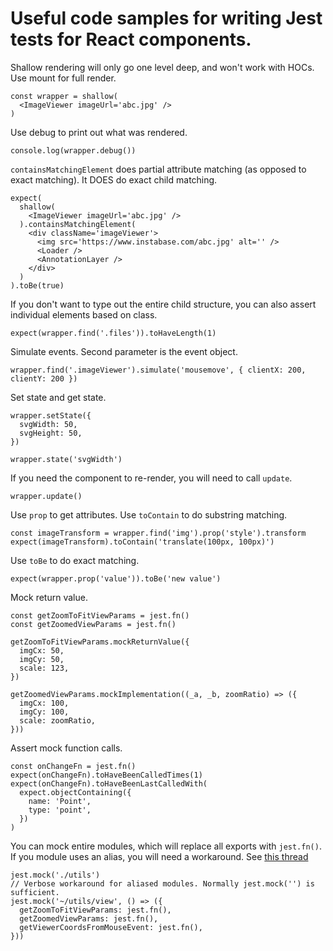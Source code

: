 # Useful code samples for writing Jest tests for React components.

Shallow rendering will only go one level deep, and won't work with HOCs. Use mount for full render.
```
const wrapper = shallow(
  <ImageViewer imageUrl='abc.jpg' />
)
```

Use debug to print out what was rendered.
```
console.log(wrapper.debug())
```

`containsMatchingElement` does partial attribute matching (as opposed to exact matching). It DOES do exact child matching.
```
expect(
  shallow(
    <ImageViewer imageUrl='abc.jpg' />
  ).containsMatchingElement(
    <div className='imageViewer'>
      <img src='https://www.instabase.com/abc.jpg' alt='' />
      <Loader />
      <AnnotationLayer />
    </div>
  )
).toBe(true)
```

If you don't want to type out the entire child structure, you can also assert individual elements based on class.
```
expect(wrapper.find('.files')).toHaveLength(1)
```

Simulate events. Second parameter is the event object.
```
wrapper.find('.imageViewer').simulate('mousemove', { clientX: 200, clientY: 200 })
```

Set state and get state.
```
wrapper.setState({
  svgWidth: 50,
  svgHeight: 50,
})

wrapper.state('svgWidth')
```

If you need the component to re-render, you will need to call `update`.
```
wrapper.update()
```

Use `prop` to get attributes.
Use `toContain` to do substring matching.
```
const imageTransform = wrapper.find('img').prop('style').transform
expect(imageTransform).toContain('translate(100px, 100px)')
```

Use `toBe` to do exact matching.
```
expect(wrapper.prop('value')).toBe('new value')
```

Mock return value.
```
const getZoomToFitViewParams = jest.fn()
const getZoomedViewParams = jest.fn()

getZoomToFitViewParams.mockReturnValue({
  imgCx: 50,
  imgCy: 50,
  scale: 123,
})

getZoomedViewParams.mockImplementation((_a, _b, zoomRatio) => ({
  imgCx: 100,
  imgCy: 100,
  scale: zoomRatio,
}))
```

Assert mock function calls.
```
const onChangeFn = jest.fn()
expect(onChangeFn).toHaveBeenCalledTimes(1)
expect(onChangeFn).toHaveBeenLastCalledWith(
  expect.objectContaining({
    name: 'Point',
    type: 'point',
  })
)
```

You can mock entire modules, which will replace all exports with `jest.fn()`.
If you module uses an alias, you will need a workaround.
See [this thread](https://github.com/facebook/jest/issues/4262)
```
jest.mock('./utils')
// Verbose workaround for aliased modules. Normally jest.mock('') is sufficient.
jest.mock('~/utils/view', () => ({
  getZoomToFitViewParams: jest.fn(),
  getZoomedViewParams: jest.fn(),
  getViewerCoordsFromMouseEvent: jest.fn(),
}))
```

